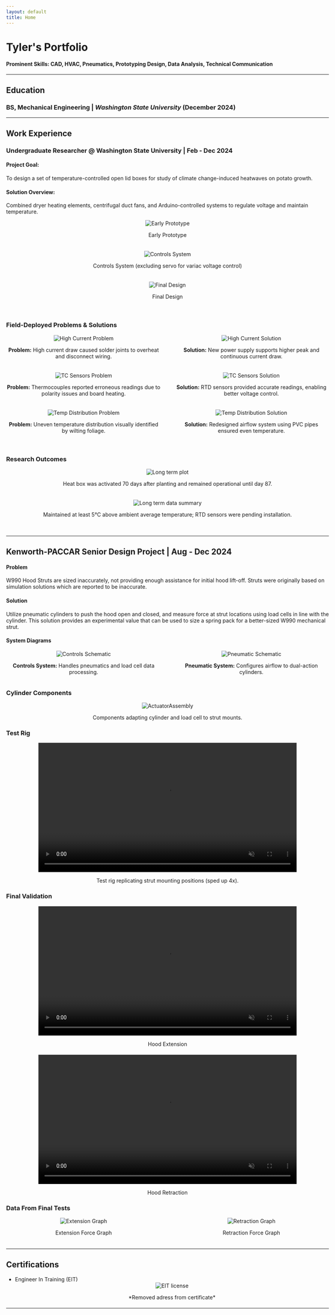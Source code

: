 ```yaml
---
layout: default
title: Home
---
```


# **Tyler's Portfolio**
#### **Prominent Skills**: CAD, HVAC, Pneumatics, Prototyping Design, Data Analysis, Technical Communication  

<style>
  body {
    max-width: 1200px;
    margin: 0 auto;
  }
  img {
    max-width: 100%;
    height: auto;
  }
  .wide-content {
    display: flex;
    justify-content: center;
    flex-direction: column;
  }
  .content-row {
    display: flex;
    justify-content: space-between;
    margin-bottom: 20px;
  }
  .content-column {
    text-align: center;
    width: 48%;
  }
</style>

---

## **Education**
### **BS, Mechanical Engineering** | *Washington State University* (December 2024)

---

## **Work Experience**

### **Undergraduate Researcher @ Washington State University** | Feb - Dec 2024
#### **Project Goal**: 
  To design a set of temperature-controlled open lid boxes for study of climate change-induced heatwaves on potato growth.
  
#### **Solution Overview**:
  Combined dryer heating elements, centrifugal duct fans, and Arduino-controlled systems to regulate voltage and maintain temperature.

<div class="wide-content">
  <div style="text-align: center; margin-bottom: 20px;">
    <img src="assets/img/Early Prototype Box 2.jpg" alt="Early Prototype">
    <p>Early Prototype</p>
  </div>
  <div style="text-align: center; margin-bottom: 20px;">
    <img src="assets/img/Controls Box.jpg" alt="Controls System">
    <p>Controls System (excluding servo for variac voltage control)</p>
  </div>
  <div style="text-align: center; margin-bottom: 20px;">
    <img src="assets/img/early deployment.jpg" alt="Final Design">
    <p>Final Design</p>
  </div>
</div>

### **Field-Deployed Problems & Solutions**
<div class="wide-content">
  <div class="content-row">
    <div class="content-column">
      <img src="assets/img/Variac Solder joints.jpg" alt="High Current Problem">
      <p><strong>Problem:</strong> High current draw caused solder joints to overheat and disconnect wiring.</p>
    </div>
    <div class="content-column">
      <img src="assets/img/30amp Variac.jpg" alt="High Current Solution">
      <p><strong>Solution:</strong> New power supply supports higher peak and continuous current draw.</p>
    </div>
  </div>

  <div class="content-row">
    <div class="content-column">
      <img src="assets/img/TC testing.jpg" alt="TC Sensors Problem">
      <p><strong>Problem:</strong> Thermocouples reported erroneous readings due to polarity issues and board heating.</p>
    </div>
    <div class="content-column">
      <img src="assets/img/RTD Logger.jpg" alt="TC Sensors Solution">
      <p><strong>Solution:</strong> RTD sensors provided accurate readings, enabling better voltage control.</p>
    </div>
  </div>

  <div class="content-row">
    <div class="content-column">
      <img src="assets/img/Wilting picture.jpg" alt="Temp Distribution Problem">
      <p><strong>Problem:</strong> Uneven temperature distribution visually identified by wilting foliage.</p>
    </div>
    <div class="content-column">
      <img src="assets/img/PVC System.jpg" alt="Temp Distribution Solution">
      <p><strong>Solution:</strong> Redesigned airflow system using PVC pipes ensured even temperature.</p>
    </div>
  </div>
</div>

### **Research Outcomes**
<div class="wide-content">
  <div style="text-align: center; margin-bottom: 20px;">
    <img src="assets/Plots-Data/Research Project/long term plot.JPG" alt="Long term plot">
    <p>Heat box was activated 70 days after planting and remained operational until day 87.</p>
  </div>
  <div style="text-align: center; margin-bottom: 20px;">
    <img src="assets/Plots-Data/Research Project/Long term data.JPG" alt="Long term data summary">
    <p>Maintained at least 5°C above ambient average temperature; RTD sensors were pending installation.</p>
  </div>
</div>

---

## **Kenworth-PACCAR Senior Design Project** | Aug - Dec 2024
#### **Problem**  
W990 Hood Struts are sized inaccurately, not providing enough assistance for initial hood lift-off. Struts were originally based on simulation solutions which are reported to be inaccurate. 

#### **Solution**  
Utilize pneumatic cylinders to push the hood open and closed, and measure force at strut locations using load cells in line with the cylinder. This solution provides an experimental value that can be used to size a spring pack for a better-sized W990 mechanical strut.

#### **System Diagrams**
<div class="content-row">
  <div class="content-column">
    <img src="assets/img/Kenworth/Controls.png" alt="Controls Schematic">
    <p><strong>Controls System:</strong> Handles pneumatics and load cell data processing.</p>
  </div>
  <div class="content-column">
    <img src="assets/img/Kenworth/Pneumatic.png" alt="Pneumatic Schematic">
    <p><strong>Pneumatic System:</strong> Configures airflow to dual-action cylinders.</p>
  </div>
</div>

### **Cylinder Components**
<div style="text-align: center; margin-bottom: 20px;">
  <img src="assets/img/Kenworth/ActuatorAssembly.JPG" alt="ActuatorAssembly">
  <p>Components adapting cylinder and load cell to strut mounts.</p>
</div>

### **Test Rig**
<div style="text-align: center; margin-bottom: 20px;">
  <video width="80%" controls muted>
    <source src="assets/img/Kenworth/TestRig.mp4" type="video/mp4">
    Your browser does not support the video tag.
  </video>
  <p>Test rig replicating strut mounting positions (sped up 4x).</p>
</div>

### **Final Validation**
<div style="text-align: center; margin-bottom: 20px;">
  <video width="80%" controls muted>
    <source src="assets/img/Kenworth/Extension.mp4" type="video/mp4">
    Your browser does not support the video tag.
  </video>
  <p>Hood Extension</p>
</div>
<div style="text-align: center; margin-bottom: 20px;">
  <video width="80%" controls muted>
    <source src="assets/img/Kenworth/Retraction.mp4" type="video/mp4">
    Your browser does not support the video tag.
  </video>
  <p>Hood Retraction</p>
</div>

### **Data From Final Tests**
<div class="content-row">
  <div class="content-column">
    <img src="assets/img/Kenworth/Extension.png" alt="Extension Graph">
    <p>Extension Force Graph</p>
  </div>
  <div class="content-column">
    <img src="assets/img/Kenworth/Retraction.png" alt="Retraction Graph">
    <p>Retraction Force Graph</p>
  </div>
</div>

---

## **Certifications**
- Engineer In Training (EIT)
  <div style="text-align: center; margin-bottom: 20px;">
  <img src="assets/EIT.jpg" alt="EIT license">
  <p>*Removed adress from certificate*</p>
</div>

---




